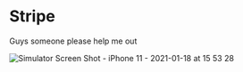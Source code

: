 # Stripe


Guys someone please help me out 

![Simulator Screen Shot - iPhone 11 - 2021-01-18 at 15 53 28](https://user-images.githubusercontent.com/55517509/104903043-8cb3c680-59a5-11eb-9a82-6c5b55e59cae.png)
